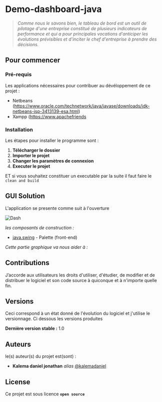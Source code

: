 # Demo-dashboard-java

  >*Comme nous le savons bien, le tableau de bord est un outil de pilotage d'une entreprise constitué de plusieurs indicateurs de performance et qui a pour principales vocations d'anticiper les évolutions prévisibles et d'inciter le chef d'entreprise à prendre des décisions.* 

## Pour commencer

### Pré-requis

Les applications nécessaires pour contribuer au dévéloppement de ce projet :

- Netbeans (https://www.oracle.com/technetwork/java/javase/downloads/jdk-netbeans-jsp-3413139-esa.html)
- Xampp (https://www.apachefriends

### Installation

Les étapes pour installer le programme sont :
1. **Télécharger le dossier**
2. **Importer le projet**
3. **Changer les paramètres de connexion**
4. **Executer le projet**

ET si vous souhaitez constituer un executable par la suite il faut faire le ``clean and build ``

## GUI Solution

L'application se presente comme suit à l'ouverture

![Dash](https://user-images.githubusercontent.com/51014164/132948125-ccbe9e10-9261-422c-b507-fd48a9bbdff9.JPG)

_les composants de construction :_

* [java.swing](https://www.javatpoint.com/java-swing) - Palette (front-end)

_Cette partie graphique va nous aider à :_

## Contributions

J’accorde aux utilisateurs les droits d'utiliser, d'étudier, de modifier et de distribuer le logiciel et son code source à quiconque et à n'importe quelle fin.

## Versions

Ceci correspond à un état donné de l'évolution du logiciel et j'utilise le versionnage. Ci dessous les versions produites

**Dernière version stable :** 1.0

## Auteurs
le(s) auteur(s) du projet est(sont) :
* **Kalema daniel jonathan** _alias_ [@kalemadaniel](https://github.com/kalemadaniel)

## License

Ce projet est sous licence **``open source``** 
